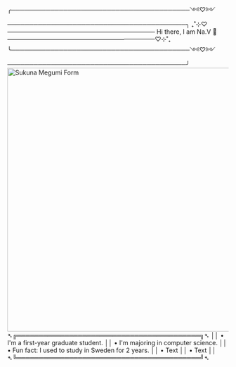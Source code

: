 ╭─────────────────────────────────────────༺♡༻─────────────────────────────────────────╮
₊˚⊹⁠♡———————————————————————— Hi there, I am Na.V 👑‎ ————————————————————————♡⊹⁠˚₊
╰─────────────────────────────────────────༺♡༻─────────────────────────────────────────╯
  <img src="https://acortar.link/QoVuvv" alt="Sukuna Megumi Form" align="right" height="600px">

  
➴╔══════════════════════════════════════════╗➴
 ││ • I'm a first-year graduate student.
 ││ • I'm majoring in computer science.
 ││ • Fun fact: I used to study in Sweden for 2 years.
 ││ • Text
 ││ • Text
 ││
➴╚══════════════════════════════════════════╝➴

